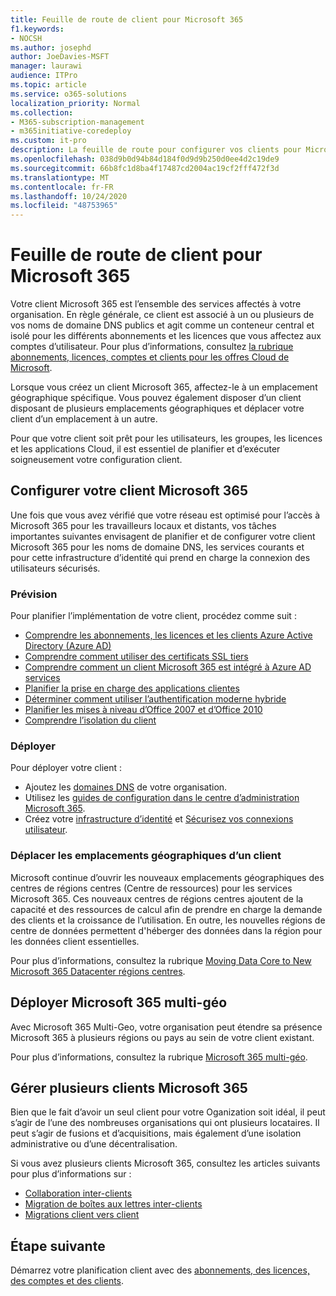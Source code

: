 ```yaml
---
title: Feuille de route de client pour Microsoft 365
f1.keywords:
- NOCSH
ms.author: josephd
author: JoeDavies-MSFT
manager: laurawi
audience: ITPro
ms.topic: article
ms.service: o365-solutions
localization_priority: Normal
ms.collection:
- M365-subscription-management
- m365initiative-coredeploy
ms.custom: it-pro
description: La feuille de route pour configurer vos clients pour Microsoft 365.
ms.openlocfilehash: 038d9b0d94b84d184f0d9d9b250d0ee4d2c19de9
ms.sourcegitcommit: 66b8fc1d8ba4f17487cd2004ac19cf2fff472f3d
ms.translationtype: MT
ms.contentlocale: fr-FR
ms.lasthandoff: 10/24/2020
ms.locfileid: "48753965"
---
```

# <a name="tenant-roadmap-for-microsoft-365"></a>Feuille de route de client pour Microsoft 365

Votre client Microsoft 365 est l’ensemble des services affectés à votre organisation. En règle générale, ce client est associé à un ou plusieurs de vos noms de domaine DNS publics et agit comme un conteneur central et isolé pour les différents abonnements et les licences que vous affectez aux comptes d’utilisateur. Pour plus d’informations, consultez [la rubrique abonnements, licences, comptes et clients pour les offres Cloud de Microsoft](subscriptions-licenses-accounts-and-tenants-for-microsoft-cloud-offerings.md).

Lorsque vous créez un client Microsoft 365, affectez-le à un emplacement géographique spécifique. Vous pouvez également disposer d’un client disposant de plusieurs emplacements géographiques et déplacer votre client d’un emplacement à un autre.

Pour que votre client soit prêt pour les utilisateurs, les groupes, les licences et les applications Cloud, il est essentiel de planifier et d’exécuter soigneusement votre configuration client.

## <a name="set-up-your-microsoft-365-tenant"></a>Configurer votre client Microsoft 365

Une fois que vous avez vérifié que votre réseau est optimisé pour l’accès à Microsoft 365 pour les travailleurs locaux et distants, vos tâches importantes suivantes envisagent de planifier et de configurer votre client Microsoft 365 pour les noms de domaine DNS, les services courants et pour cette infrastructure d’identité qui prend en charge la connexion des utilisateurs sécurisés.

### <a name="plan"></a>Prévision

Pour planifier l’implémentation de votre client, procédez comme suit :

- [Comprendre les abonnements, les licences et les clients Azure Active Directory (Azure AD)](subscriptions-licenses-accounts-and-tenants-for-microsoft-cloud-offerings.md)
- [Comprendre comment utiliser des certificats SSL tiers](plan-for-third-party-ssl-certificates.md)
- [Comprendre comment un client Microsoft 365 est intégré à Azure AD services](integrated-apps-and-azure-ads.md)
- [Planifier la prise en charge des applications clientes](microsoft-365-client-support-certificate-based-authentication.md)
- [Déterminer comment utiliser l’authentification moderne hybride](hybrid-modern-auth-overview.md)
- [Planifier les mises à niveau d’Office 2007 et d’Office 2010](plan-upgrade-previous-versions-office.md)
- [Comprendre l’isolation du client](microsoft-365-tenant-isolation-overview.md)

### <a name="deploy"></a>Déployer

Pour déployer votre client : 

- Ajoutez les [domaines DNS](https://docs.microsoft.com/microsoft-365/admin/setup/add-domain) de votre organisation.
- Utilisez les [guides de configuration dans le centre d’administration Microsoft 365](setup-guides-for-microsoft-365.md).
- Créez votre [infrastructure d’identité](identity-roadmap-microsoft-365.md) et [Sécurisez vos connexions utilisateur](microsoft-365-secure-sign-in.md).

### <a name="move-a-tenants-geographic-locations"></a>Déplacer les emplacements géographiques d’un client

Microsoft continue d’ouvrir les nouveaux emplacements géographiques des centres de régions centres (Centre de ressources) pour les services Microsoft 365. Ces nouveaux centres de régions centres ajoutent de la capacité et des ressources de calcul afin de prendre en charge la demande des clients et la croissance de l’utilisation. En outre, les nouvelles régions de centre de données permettent d'héberger des données dans la région pour les données client essentielles.

Pour plus d’informations, consultez la rubrique [Moving Data Core to New Microsoft 365 Datacenter régions centres](moving-data-to-new-datacenter-geos.md).


## <a name="deploy-microsoft-365-multi-geo"></a>Déployer Microsoft 365 multi-géo

Avec Microsoft 365 Multi-Geo, votre organisation peut étendre sa présence Microsoft 365 à plusieurs régions ou pays au sein de votre client existant.

Pour plus d’informations, consultez la rubrique [Microsoft 365 multi-géo](microsoft-365-multi-geo.md).

## <a name="manage-multiple-microsoft-365-tenant"></a>Gérer plusieurs clients Microsoft 365 

Bien que le fait d’avoir un seul client pour votre Oganization soit idéal, il peut s’agir de l’une des nombreuses organisations qui ont plusieurs locataires. Il peut s’agir de fusions et d’acquisitions, mais également d’une isolation administrative ou d’une décentralisation.

Si vous avez plusieurs clients Microsoft 365, consultez les articles suivants pour plus d’informations sur :

- [Collaboration inter-clients](microsoft-365-inter-tenant-collaboration.md)
- [Migration de boîtes aux lettres inter-clients](cross-tenant-mailbox-migration.md)
- [Migrations client vers client](microsoft-365-tenant-to-tenant-migrations.md)

## <a name="next-step"></a>Étape suivante

Démarrez votre planification client avec des [abonnements, des licences, des comptes et des clients](subscriptions-licenses-accounts-and-tenants-for-microsoft-cloud-offerings.md).
